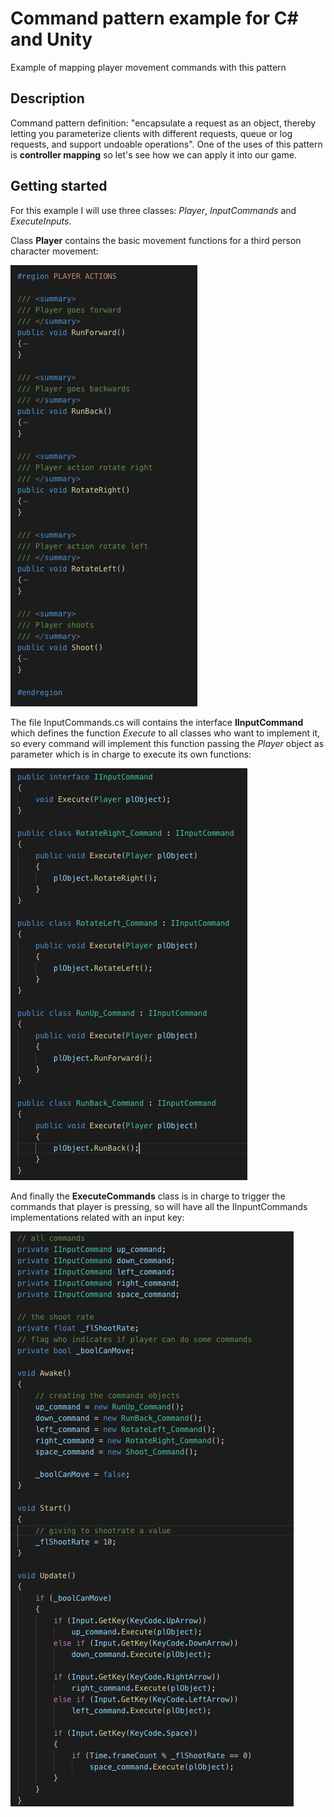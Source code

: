 # Command pattern example for C# and Unity
Example of mapping player movement commands with this pattern

## Description
Command pattern definition: "encapsulate a request as an object, thereby letting you parameterize clients with different requests, queue or log requests, and support undoable operations".
One of the uses of this pattern is **controller mapping** so let's see how we can apply it into our game.

## Getting started
For this example I will use three classes: *Player*, *InputCommands* and *ExecuteInputs*.

Class **Player** contains the basic movement functions for a third person character movement:

![](Images/Player.png)

The file InputCommands.cs will contains the interface **IInputCommand** which defines the function *Execute* to all classes who want to implement it, so every command will implement this function passing the *Player* object as parameter which is in charge to execute its own functions:

![](Images/IInputCommand.png)

And finally the **ExecuteCommands** class is in charge to trigger the commands that player is pressing, so will have all the IInpuntCommands implementations related with an input key:

![](Images/ExecuteCommands.png)

